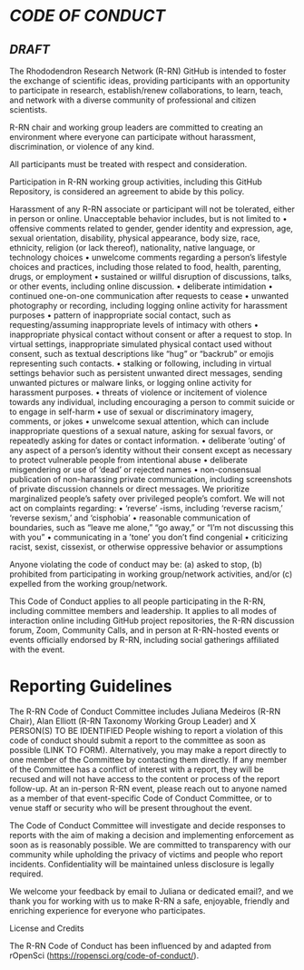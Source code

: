 # *CODE OF CONDUCT*

## *DRAFT*

The Rhododendron Research Network (R-RN) GitHub is intended to foster the exchange of scientific ideas, providing participants with an opportunity to participate in research, establish/renew collaborations, to learn, teach, and network with a diverse community of professional and citizen scientists. 

R-RN chair and working group leaders are committed to creating an environment where everyone can participate without harassment, discrimination, or violence of any kind.  

All participants must be treated with respect and consideration. 

Participation in R-RN working group activities, including this GitHub Repository, is considered an agreement to abide by this policy. 

Harassment of any R-RN associate or participant will not be tolerated, either in person or online. Unacceptable behavior includes, but is not limited to
•	offensive comments related to gender, gender identity and expression, age, sexual orientation, disability, physical appearance, body size, race, ethnicity, religion (or lack thereof), nationality, native language, or technology choices
•	unwelcome comments regarding a person’s lifestyle choices and practices, including those related to food, health, parenting, drugs, or employment
•	sustained or willful disruption of discussions, talks, or other events, including online discussion.
•	deliberate intimidation
•	continued one-on-one communication after requests to cease
•	unwanted photography or recording, including logging online activity for harassment purposes
•	pattern of inappropriate social contact, such as requesting/assuming inappropriate levels of intimacy with others
•	inappropriate physical contact without consent or after a request to stop. In virtual settings, inappropriate simulated physical contact used without consent, such as textual descriptions like “hug” or “backrub” or emojis representing such contacts.
•	stalking or following, including in virtual settings behavior such as persistent unwanted direct messages, sending unwanted pictures or malware links, or logging online activity for harassment purposes.
•	threats of violence or incitement of violence towards any individual, including encouraging a person to commit suicide or to engage in self-harm
•	use of sexual or discriminatory imagery, comments, or jokes
•	unwelcome sexual attention, which can include inappropriate questions of a sexual nature, asking for sexual favors, or repeatedly asking for dates or contact information.
•	deliberate ‘outing’ of any aspect of a person’s identity without their consent except as necessary to protect vulnerable people from intentional abuse
•	deliberate misgendering or use of ‘dead’ or rejected names
•	non-consensual publication of non-harassing private communication, including screenshots of private discussion channels or direct messages.
We prioritize marginalized people’s safety over privileged people’s comfort. We will not act on complaints regarding:
•	‘reverse’ -isms, including ‘reverse racism,’ ‘reverse sexism,’ and ‘cisphobia’
•	reasonable communication of boundaries, such as “leave me alone,” “go away,” or “I’m not discussing this with you”
•	communicating in a ’tone’ you don’t find congenial
•	criticizing racist, sexist, cissexist, or otherwise oppressive behavior or assumptions

Anyone violating the code of conduct may be: (a) asked to stop, (b) prohibited from participating in working group/network activities, and/or (c) expelled from the working group/network.

This Code of Conduct applies to all people participating in the R-RN, including committee members and leadership. It applies to all modes of interaction online including GitHub project repositories, the R-RN discussion forum, Zoom, Community Calls, and in person at R-RN-hosted events or events officially endorsed by R-RN, including social gatherings affiliated with the event.

# Reporting Guidelines

The R-RN Code of Conduct Committee includes Juliana Medeiros (R-RN Chair), Alan Elliott (R-RN Taxonomy Working Group Leader) and X PERSON(S) TO BE IDENTIFIED
People wishing to report a violation of this code of conduct should submit a report to the committee as soon as possible (LINK TO FORM).  Alternatively, you may make a report directly to one member of the Committee by contacting them directly. If any member of the Committee has a conflict of interest with a report, they will be recused and will not have access to the content or process of the report follow-up. At an in-person R-RN event, please reach out to anyone named as a member of that event-specific Code of Conduct Committee, or to venue staff or security who will be present throughout the event.

The Code of Conduct Committee will investigate and decide responses to reports with the aim of making a decision and implementing enforcement as soon as is reasonably possible. We are committed to transparency with our community while upholding the privacy of victims and people who report incidents. Confidentiality will be maintained unless disclosure is legally required. 

We welcome your feedback by email to Juliana or dedicated email?, and we thank you for working with us to make R-RN a safe, enjoyable, friendly and enriching experience for everyone who participates.

License and Credits

The R-RN Code of Conduct has been influenced by and adapted from rOpenSci (https://ropensci.org/code-of-conduct/).

